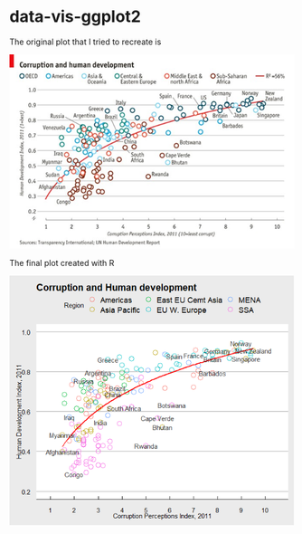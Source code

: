 # data-vis-ggplot2

The original plot that I tried to recreate is

![image](https://github.com/bahaozsahin/data-vis-ggplot2/blob/main/original_plot.png?raw=true)

The final plot created with R

![image](https://github.com/bahaozsahin/data-vis-ggplot2/blob/main/final_plot.png?raw=true)
